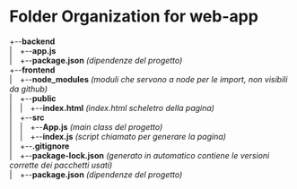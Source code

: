 # Folder Organization for web-app

+--**backend**                                                                                                          <br>
|&emsp;+--**app.js**                                                                                                    <br>
|&emsp;+--**package.json**          *(dipendenze del progetto)*                                                         <br>
+--**frontend**                                                                                                         <br>
|&emsp;+--**node_modules**          *(moduli che servono a node per le import, non visibili da github)*                 <br>
|&emsp;+--**public**                                                                                                    <br>
|&emsp;|&emsp;+--**index.html**     *(index.html scheletro della pagina)*                                               <br>
|&emsp;+--**src**                                                                                                       <br>
|&emsp;|&emsp;+--**App.js**         *(main class del progetto)*                                                         <br>
|&emsp;|&emsp;+--**index.js**       *(script chiamato per generare la pagina)*                                          <br>
|&emsp;+--**.gitignore**                                                                                                <br>
|&emsp;+--**package-lock.json**     *(generato in automatico contiene le versioni corrette dei pacchetti usati)*        <br>
|&emsp;+--**package.json**          *(dipendenze del progetto)*                                                         <br>